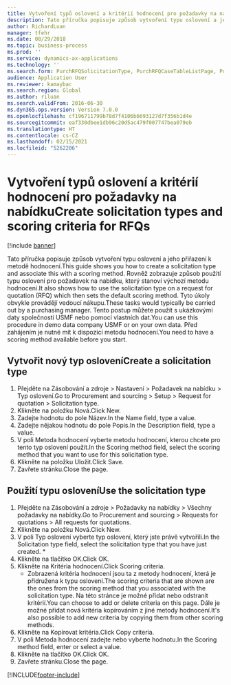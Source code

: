 ```yaml
---
title: Vytvoření typů oslovení a kritérií hodnocení pro požadavky na nabídku
description: Tato příručka popisuje způsob vytvoření typu oslovení a jeho přiřazení k metodě hodnocení.
author: RichardLuan
manager: tfehr
ms.date: 08/29/2018
ms.topic: business-process
ms.prod: ''
ms.service: dynamics-ax-applications
ms.technology: ''
ms.search.form: PurchRFQSolicitationType, PurchRFQCaseTableListPage, PurchCreateRFQCase, PurchRFQCaseTable, PurchRFQScoringRFQCaseCriteria, PurchRFQScoringCriteriaCopy
audience: Application User
ms.reviewer: kamaybac
ms.search.region: Global
ms.author: riluan
ms.search.validFrom: 2016-06-30
ms.dyn365.ops.version: Version 7.0.0
ms.openlocfilehash: cf196711799b78d7f4106b6693127d7f356b1d4e
ms.sourcegitcommit: eaf330dbee1db96c20d5ac479f007747bea079eb
ms.translationtype: HT
ms.contentlocale: cs-CZ
ms.lasthandoff: 02/15/2021
ms.locfileid: "5262206"
---
```

# <a name="create-solicitation-types-and-scoring-criteria-for-rfqs"></a><span data-ttu-id="0da1c-103">Vytvoření typů oslovení a kritérií hodnocení pro požadavky na nabídku</span><span class="sxs-lookup"><span data-stu-id="0da1c-103">Create solicitation types and scoring criteria for RFQs</span></span>

[!include [banner](../../includes/banner.md)]

<span data-ttu-id="0da1c-104">Tato příručka popisuje způsob vytvoření typu oslovení a jeho přiřazení k metodě hodnocení.</span><span class="sxs-lookup"><span data-stu-id="0da1c-104">This guide shows you how to create a solicitation type and associate this with a scoring method.</span></span> <span data-ttu-id="0da1c-105">Rovněž zobrazuje způsob použití typu oslovení pro požadavek na nabídku, který stanoví výchozí metodu hodnocení.</span><span class="sxs-lookup"><span data-stu-id="0da1c-105">It also shows how to use the solicitation type on a request for quotation (RFQ) which then sets the default scoring method.</span></span> <span data-ttu-id="0da1c-106">Tyto úkoly obvykle provádějí vedoucí nákupu.</span><span class="sxs-lookup"><span data-stu-id="0da1c-106">These tasks would typically be carried out by a purchasing manager.</span></span> <span data-ttu-id="0da1c-107">Tento postup můžete použít s ukázkovými daty společnosti USMF nebo pomocí vlastních dat.</span><span class="sxs-lookup"><span data-stu-id="0da1c-107">You can use this procedure in demo data company USMF or on your own data.</span></span> <span data-ttu-id="0da1c-108">Před zahájením je nutné mít k dispozici metodu hodnocení.</span><span class="sxs-lookup"><span data-stu-id="0da1c-108">You need to have a scoring method available before you start.</span></span>


## <a name="create-a-solicitation-type"></a><span data-ttu-id="0da1c-109">Vytvořit nový typ oslovení</span><span class="sxs-lookup"><span data-stu-id="0da1c-109">Create a solicitation type</span></span>
1. <span data-ttu-id="0da1c-110">Přejděte na Zásobování a zdroje > Nastavení > Požadavek na nabídku > Typ oslovení.</span><span class="sxs-lookup"><span data-stu-id="0da1c-110">Go to Procurement and sourcing > Setup > Request for quotation > Solicitation type.</span></span>
2. <span data-ttu-id="0da1c-111">Klikněte na položku Nová.</span><span class="sxs-lookup"><span data-stu-id="0da1c-111">Click New.</span></span>
3. <span data-ttu-id="0da1c-112">Zadejte hodnotu do pole Název.</span><span class="sxs-lookup"><span data-stu-id="0da1c-112">In the Name field, type a value.</span></span>
4. <span data-ttu-id="0da1c-113">Zadejte nějakou hodnotu do pole Popis.</span><span class="sxs-lookup"><span data-stu-id="0da1c-113">In the Description field, type a value.</span></span>
5. <span data-ttu-id="0da1c-114">V poli Metoda hodnocení vyberte metodu hodnocení, kterou chcete pro tento typ oslovení použít.</span><span class="sxs-lookup"><span data-stu-id="0da1c-114">In the Scoring method field, select the scoring method that you want to use for this solicitation type.</span></span>
6. <span data-ttu-id="0da1c-115">Klikněte na položku Uložit.</span><span class="sxs-lookup"><span data-stu-id="0da1c-115">Click Save.</span></span>
7. <span data-ttu-id="0da1c-116">Zavřete stránku.</span><span class="sxs-lookup"><span data-stu-id="0da1c-116">Close the page.</span></span>

## <a name="use-the-solicitation-type"></a><span data-ttu-id="0da1c-117">Použití typu oslovení</span><span class="sxs-lookup"><span data-stu-id="0da1c-117">Use the solicitation type</span></span>
1. <span data-ttu-id="0da1c-118">Přejděte na Zásobování a zdroje > Požadavky na nabídky > Všechny požadavky na nabídky.</span><span class="sxs-lookup"><span data-stu-id="0da1c-118">Go to Procurement and sourcing > Requests for quotations > All requests for quotations.</span></span>
2. <span data-ttu-id="0da1c-119">Klikněte na položku Nová.</span><span class="sxs-lookup"><span data-stu-id="0da1c-119">Click New.</span></span>
3. <span data-ttu-id="0da1c-120">V poli Typ oslovení vyberte typ oslovení, který jste právě vytvořili.</span><span class="sxs-lookup"><span data-stu-id="0da1c-120">In the Solicitation type field, select the solicitation type that you have just created.</span></span> 
    *   
4. <span data-ttu-id="0da1c-121">Klikněte na tlačítko OK.</span><span class="sxs-lookup"><span data-stu-id="0da1c-121">Click OK.</span></span>
5. <span data-ttu-id="0da1c-122">Klikněte na Kritéria hodnocení.</span><span class="sxs-lookup"><span data-stu-id="0da1c-122">Click Scoring criteria.</span></span>
    * <span data-ttu-id="0da1c-123">Zobrazená kritéria hodnocení jsou ta z metody hodnocení, která je přidružena k typu oslovení.</span><span class="sxs-lookup"><span data-stu-id="0da1c-123">The scoring criteria that are shown are the ones from the scoring method that you associated with the solicitation type.</span></span> <span data-ttu-id="0da1c-124">Na této stránce je možné přidat nebo odstranit kritérií.</span><span class="sxs-lookup"><span data-stu-id="0da1c-124">You can choose to add or delete criteria on this page.</span></span> <span data-ttu-id="0da1c-125">Dále je možné přidat nová kritéria kopírováním z jiné metody hodnocení.</span><span class="sxs-lookup"><span data-stu-id="0da1c-125">It's also possible to add new criteria by copying them from other scoring methods.</span></span>  
6. <span data-ttu-id="0da1c-126">Klikněte na Kopírovat kritéria.</span><span class="sxs-lookup"><span data-stu-id="0da1c-126">Click Copy criteria.</span></span>
7. <span data-ttu-id="0da1c-127">V poli Metoda hodnocení zadejte nebo vyberte hodnotu.</span><span class="sxs-lookup"><span data-stu-id="0da1c-127">In the Scoring method field, enter or select a value.</span></span>
8. <span data-ttu-id="0da1c-128">Klikněte na tlačítko OK.</span><span class="sxs-lookup"><span data-stu-id="0da1c-128">Click OK.</span></span>
9. <span data-ttu-id="0da1c-129">Zavřete stránku.</span><span class="sxs-lookup"><span data-stu-id="0da1c-129">Close the page.</span></span>



[!INCLUDE[footer-include](../../../includes/footer-banner.md)]